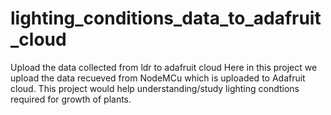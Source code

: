 # lighting_conditions_data_to_adafruit_cloud
Upload the data collected from ldr to adafruit cloud
Here in this project we upload the data recueved from NodeMCu which is uploaded to Adafruit cloud.
This project would help understanding/study lighting condtions required for growth of plants.
